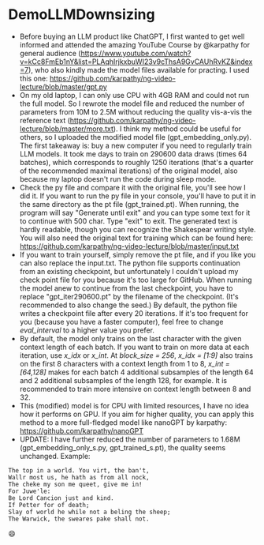 # DemoLLMDownsizing

* Before buying an LLM product like ChatGPT, I first wanted to get well informed and attended the amazing YouTube Course by @karpathy for general audience (https://www.youtube.com/watch?v=kCc8FmEb1nY&list=PLAqhIrjkxbuWI23v9cThsA9GvCAUhRvKZ&index=7), who also kindly made the model files available for practing. I used this one: https://github.com/karpathy/ng-video-lecture/blob/master/gpt.py
* On my old laptop, I can only use CPU with 4GB RAM and could not run the full model. So I rewrote the model file and reduced the number of parameters from 10M to 2.5M without reducing the quality vis-a-vis the reference text (https://github.com/karpathy/ng-video-lecture/blob/master/more.txt). I think my method could be useful for others, so I uploaded the modified model file (gpt_embedding_only.py). The first takeaway is: buy a new computer if you need to regularly train LLM models. It took me days to train on 290600 data draws (times 64 batches), which corresponds to roughly 1250 iterations (that's a quarter of the recommended maximal iterations) of the original model, also because my laptop doesn't run the code during sleep mode.
* Check the py file and compare it with the original file, you'll see how I did it. If you want to run the py file in your console, you'll have to put it in the same directory as the pt file (gpt_trained.pt). When running, the program will say "Generate until exit" and you can type some text for it to continue with 500 char. Type "exit" to exit. The generated text is hardly readable, though you can recognize the Shakespear writing style. You will also need the original text for training which can be found here: https://github.com/karpathy/ng-video-lecture/blob/master/input.txt
* If you want to train yourself, simply remove the pt file, and if you like you can also replace the input.txt. The python file supports continuation from an existing checkpoint, but unfortunately I couldn't upload my check point file for you because it's too large for GitHub. When running the model anew to continue from the last checkpoint, you have to replace "gpt_iter290600.pt" by the filename of the checkpoint. (It's recommended to also change the seed.) By default, the python file writes a checkpoint file after every 20 iterations. If it's too frequent for you (because you have a faster computer), feel free to change *eval_interval* to a higher value you prefer.
* By default, the model only trains on the last character with the given context length of each batch. If you want to train on more data at each iteration, use *x_idx* or *x_int*. At *block_size = 256*, *x_idx = [1:9]* also trains on the first 8 characters with a context length from 1 to 8, *x_int = [64,128]* makes for each batch 4 additional subsamples of the length 64 and 2 additional subsamples of the length 128, for example. It is recommended to train more intensive on context length between 8 and 32. 
* This (modified) model is for CPU with limited resources, I have no idea how it performs on GPU.
If you aim for higher quality, you can apply this method to a more full-fledged model like nanoGPT by karpathy: https://github.com/karpathy/nanoGPT
* UPDATE: I have further reduced the number of parameters to 1.68M (gpt_embedding_only_s.py, gpt_trained_s.pt), the quality seems unchanged. Example:
```console
The top in a world. You virt, the ban't,
Wallr most us, he hath as from all nock,
The cheke my son me queet, give me in!
For Juwe'le:
Be Lord Cancion just and kind.
If Petter for of death;
Slay of world he while not a beling the sheep;
The Warwick, the sweares pake shall not.
```
😄

